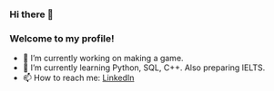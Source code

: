 ### Hi there 👋
### Welcome to my profile!

- 🔭 I’m currently working on making a game.
- 🌱 I’m currently learning Python, SQL, C++. Also preparing IELTS.
- 📫 How to reach me: [LinkedIn](https://www.linkedin.com/in/namkyu-an-409686245/)

<!--
- 👯 I’m looking to collaborate on ...
- 🤔 I’m looking for help with ...
- 💬 Ask me about ...
- 😄 Pronouns: ...
- ⚡ Fun fact: ...
-->
